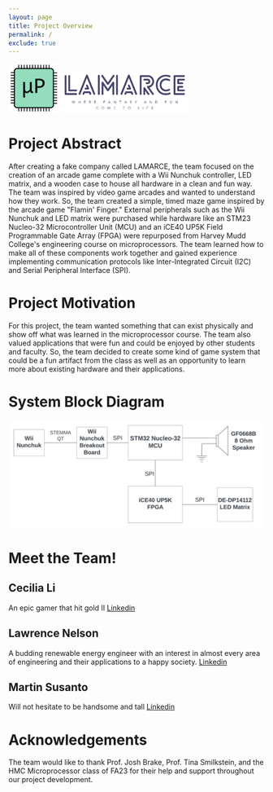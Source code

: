 ```yaml
---
layout: page
title: Project Overview
permalink: /
exclude: true
---
```

<div style="text-align: left">
  <img src="./assets/img/Logo.png" alt="logo" width="100" />
  <img src="./assets/img/LAMARCE_logo.png" alt="logo" width="250" />
</div>

# Project Abstract
After creating a fake company called LAMARCE, the team focused on the creation of an arcade game complete with a Wii Nunchuk controller, LED matrix, and a wooden case to house all hardware in a clean and fun way. The team was inspired by video game arcades and wanted to understand how they work. So, the team created a simple, timed maze game inspired by the arcade game "Flamin' Finger." External peripherals such as the Wii Nunchuk and LED matrix were purchased while hardware like an STM23 Nucleo-32 Microcontroller Unit (MCU) and an iCE40 UP5K Field Programmable Gate Array (FPGA) were repurposed from Harvey Mudd College's engineering course on microprocessors. The team learned how to make all of these components work together and gained experience implementing communication protocols like Inter-Integrated Circuit (I2C) and Serial Peripheral Interface (SPI).

# Project Motivation
For this project, the team wanted something that can exist physically and show off what was learned in the microprocessor course. The team also valued applications that were fun and could be enjoyed by other students and faculty. So, the team decided to create some kind of game system that could be a fun artifact from the class as well as an opportunity to learn more about existing hardware and their applications.

# System Block Diagram
<div style="text-align: left">
  <img src="./assets/schematics/E155 Labs - Project System Block Diagram.jpeg" alt="logo" width="900" />
</div>

# Meet the Team!
## Cecilia Li
An epic gamer that hit gold II
[Linkedin](https://www.linkedin.com/in/cecilia-huijie-li-722222243/)

## Lawrence Nelson
A budding renewable energy engineer with an interest in almost every area of engineering and their applications to a happy society.
[Linkedin](https://www.linkedin.com/in/lawrence-nelson-62b111237/)

## Martin Susanto
Will not hesitate to be handsome and tall
[Linkedin](https://www.linkedin.com/in/martin-susanto-310721235/)

# Acknowledgements
The team would like to thank Prof. Josh Brake, Prof. Tina Smilkstein, and the HMC Microprocessor class of FA23 for their help and support throughout our project development.
